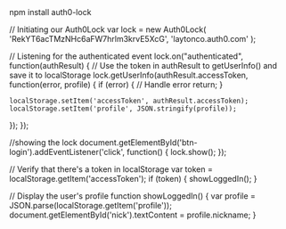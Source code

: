 <html>
npm install auth0-lock
<!-- Latest patch release (recommended for production) -->
<script src="http://cdn.auth0.com/js/lock/10.16.0/lock.min.js"></script>



// Initiating our Auth0Lock
var lock = new Auth0Lock(
  'RekYT6acTMzNHc6aFW7hrlm3krvE5XcG',
  'laytonco.auth0.com'
);

// Listening for the authenticated event
lock.on("authenticated", function(authResult) {
  // Use the token in authResult to getUserInfo() and save it to localStorage
  lock.getUserInfo(authResult.accessToken, function(error, profile) {
    if (error) {
      // Handle error
      return;
    }

    localStorage.setItem('accessToken', authResult.accessToken);
    localStorage.setItem('profile', JSON.stringify(profile));
  });
});


//showing the lock
document.getElementById('btn-login').addEventListener('click', function() {
  lock.show();
});


// Verify that there's a token in localStorage
var token = localStorage.getItem('accessToken');
if (token) {
  showLoggedIn();
}

// Display the user's profile
function showLoggedIn() {
  var profile = JSON.parse(localStorage.getItem('profile'));
  document.getElementById('nick').textContent = profile.nickname;
}


</html>
